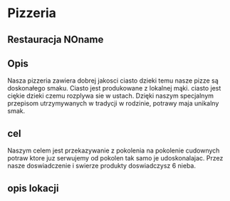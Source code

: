 # Pizzeria

## Restauracja NOname
## Opis 
Nasza pizzeria zawiera dobrej jakosci ciasto dzieki temu nasze pizze są doskonałego smaku. Ciasto jest produkowane z lokalnej mąki. ciasto jest ciękie dzieki czemu rozplywa sie w ustach. Dzięki naszym specjalnym przepisom utrzymywanych w tradycji w rodzinie, potrawy maja unikalny smak.
## cel
Naszym celem jest przekazywanie z pokolenia na pokolenie cudownych potraw ktore juz serwujemy od pokolen tak samo je udoskonalajac. Przez nasze doswiadczenie i swierze produkty doswiadczysz 6 nieba.

## opis lokacji
